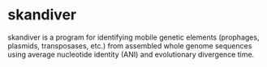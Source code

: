 # skandiver
skandiver is a program for identifying mobile genetic elements (prophages, plasmids, transposases, etc.) from assembled whole genome sequences using average nucleotide identity (ANI) and evolutionary divergence time.  
